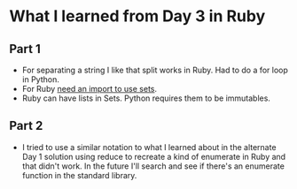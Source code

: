 # What I learned from Day 3 in Ruby

## Part 1
- For separating a string I like that split works in Ruby. Had to do a for loop in Python.
- For Ruby [need an import to use sets](https://ruby-doc.org/stdlib-2.7.1/libdoc/set/rdoc/Set.html).
- Ruby can have lists in Sets. Python requires them to be immutables.

## Part 2
- I tried to use a similar notation to what I learned about in the alternate Day 1 solution using reduce to recreate a kind of enumerate in Ruby and that didn't work. In the future I'll search and see if there's an enumerate function in the standard library.
